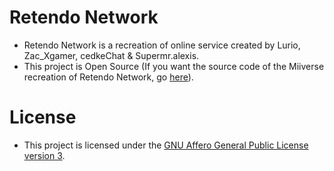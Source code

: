 # Retendo Network
- Retendo Network is a recreation of online service created by Lurio, Zac_Xgamer, cedkeChat & Supermr.alexis.
- This project is Open Source (If you want the source code of the Miiverse recreation of Retendo Network, go [here](https://github.com/InnoverseTeam)).

# License
- This project is licensed under the [GNU Affero General Public License version 3](../LICENSE).
